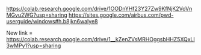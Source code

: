 https://colab.research.google.com/drive/1OODnYHf23Y27Zw9KfNjK2VoVnMGvu2WG?usp=sharing
https://sites.google.com/airbus.com/pwd-userguide/windows#h.b8jkn6walye8


New link = https://colab.research.google.com/drive/1__kZenZVsMRHOggsbHHZ5XQxLl3wMPy1?usp=sharing
